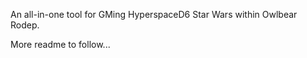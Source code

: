 An all-in-one tool for GMing HyperspaceD6 Star Wars within Owlbear Rodep.

More readme to follow...
